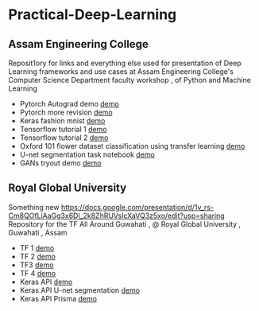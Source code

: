 # Practical-Deep-Learning
## Assam Engineering College 
Reposit1ory for links and everything else used for presentation of Deep Learning frameworks and use cases at Assam Engineering College's Computer Science Department faculty workshop , of Python and Machine Learning

* Pytorch Autograd demo [demo](https://colab.research.google.com/drive/1NY2Nsffj794xPdSYxbXOxmVhbFbvx32b)
* Pytorch more revision [demo](https://colab.research.google.com/drive/1lUmkokqmQdWheNMfzEM0IdvtdIiU9N0L) 
* Keras fashion mnist [demo](https://colab.research.google.com/drive/1Oo3XftRyt4cqQHLSrmcvO_gkaQmouGh_)
* Tensorflow tutorial 1 [demo](https://colab.research.google.com/drive/14gkmSP7cjqcHemeX5P-6eymv-EXpH99v#scrollTo=YtLedulrBdEU)
* Tensorflow tutorial 2 [demo](https://colab.research.google.com/drive/1M-PqiEDl8HmOM6K3XkGOMnZvBvYI6ubt#scrollTo=0wUjhiIn2JWK)
* Oxford 101 flower dataset classification using transfer learning [demo](https://colab.research.google.com/drive/1YJFRyKGDwo4G8kUoYluuRyaub0DIOnTH)
* U-net segmentation task notebook [demo](https://colab.research.google.com/drive/134LTsLFO73E9ym8SiOoGi60oqFQX1vhP)
* GANs tryout demo [demo](https://colab.research.google.com/drive/1c71wdjQC-qVImgf-9e9rLpLwMk1_8Oq7)

## Royal Global University
Something new https://docs.google.com/presentation/d/1v_rs-Cm8QOfLiAaGg3x6Dl_2k8ZhRUVsIcXaVQ3z5xo/edit?usp=sharing  
Repository for the TF All Around Guwahati , @ Royal Global University , Guwahati , Assam 


* TF 1 [demo](https://colab.research.google.com/drive/1D4sTHUi3okv6bTFmqh4-ioCoAw-aIu6z)
* TF 2 [demo](https://colab.research.google.com/drive/14gkmSP7cjqcHemeX5P-6eymv-EXpH99v)
* TF3 [demo](https://colab.research.google.com/drive/1M-PqiEDl8HmOM6K3XkGOMnZvBvYI6ubt)
* TF 4 [demo](https://colab.research.google.com/drive/1M-PqiEDl8HmOM6K3XkGOMnZvBvYI6ubt)
* Keras API [demo](https://colab.research.google.com/drive/1Oo3XftRyt4cqQHLSrmcvO_gkaQmouGh_)
* Keras API U-net segmentation [demo](https://colab.research.google.com/drive/134LTsLFO73E9ym8SiOoGi60oqFQX1vhP)
* Keras API Prisma [demo](https://colab.research.google.com/drive/1ShTCQopQJD0ctny7E42Mvx943d61ws5f)
